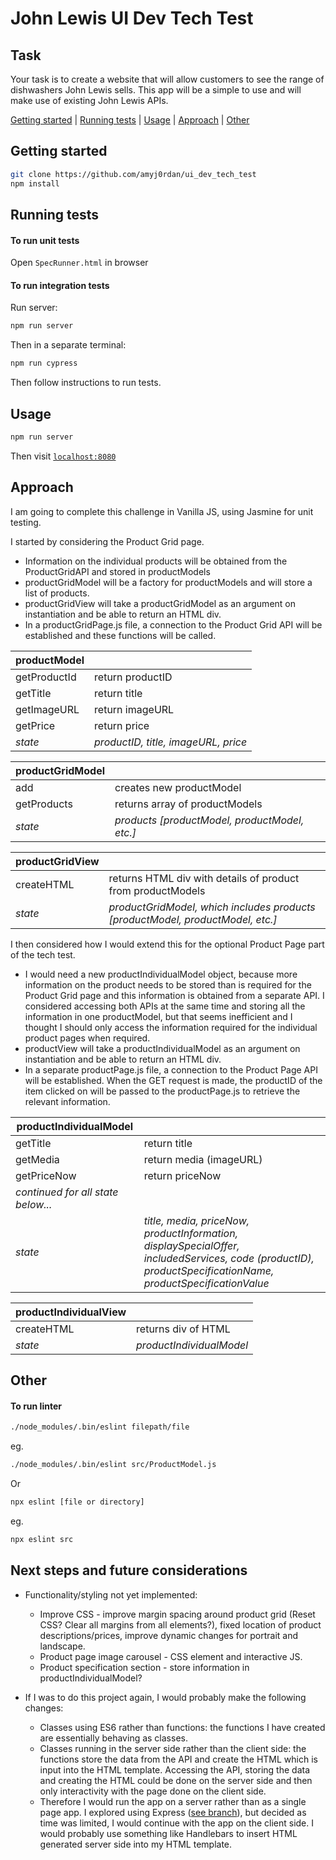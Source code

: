 # John Lewis UI Dev Tech Test

## Task

Your task is to create a website that will allow customers to see the range of dishwashers John Lewis sells. This app will be a simple to use and will make use of existing John Lewis APIs.

[Getting started](#getting-started) | [Running tests](#running-tests) | [Usage](#usage) | [Approach](#approach) | [Other](#other)

## Getting started

```bash
git clone https://github.com/amyj0rdan/ui_dev_tech_test
npm install
```

## Running tests

#### To run unit tests
Open `SpecRunner.html` in browser

#### To run integration tests

Run server:

```bash
npm run server
```

Then in a separate terminal:

```bash
npm run cypress
```

Then follow instructions to run tests.

## Usage

```bash
npm run server
```

Then visit [`localhost:8080`](http://localhost:8080/)

## Approach

I am going to complete this challenge in Vanilla JS, using Jasmine for unit testing.

I started by considering the Product Grid page.
- Information on the individual products will be obtained from the ProductGridAPI and stored in productModels
- productGridModel will be a factory for productModels and will store a list of products.
- productGridView will take a productGridModel as an argument on instantiation and be able to return an HTML div.
- In a productGridPage.js file, a connection to the Product Grid API will be established and these functions will be called.

| productModel | |
| ------ | ------ |
| getProductId | return productID |
| getTitle | return title |
| getImageURL | return imageURL |
| getPrice | return price |
| *state* | *productID, title, imageURL, price* |

| productGridModel | |
| ------ | ------ |
| add | creates new productModel |
| getProducts | returns array of productModels |
| *state* | *products [productModel, productModel, etc.]* |

| productGridView| |
| ------ | ------ |
| createHTML | returns HTML div with details of product from productModels |
| *state* | *productGridModel, which includes products [productModel, productModel, etc.]* |

I then considered how I would extend this for the optional Product Page part of the tech test.
- I would need a new productIndividualModel object, because more information on the product needs to be stored than is required for the Product Grid page and this information is obtained from a separate API. I considered accessing both APIs at the same time and storing all the information in one productModel, but that seems inefficient and I thought I should only access the information required for the individual product pages when required.
- productView will take a productIndividualModel as an argument on instantiation and be able to return an HTML div.
- In a separate productPage.js file, a connection to the Product Page API will be established. When the GET request is made, the productID of the item clicked on will be passed to the productPage.js to retrieve the relevant information.

| productIndividualModel | |
| ------ | ------ |
| getTitle | return title |
| getMedia | return media (imageURL) |
| getPriceNow | return priceNow |
| *continued for all state below...* | |
| *state* | *title, media, priceNow, productInformation, displaySpecialOffer, includedServices, code (productID), productSpecificationName, productSpecificationValue* |

| productIndividualView | |
| ------ | ------ |
| createHTML | returns div of HTML |
| *state* | *productIndividualModel* |

## Other

#### To run linter

```bash
./node_modules/.bin/eslint filepath/file
```

eg.

```bash
./node_modules/.bin/eslint src/ProductModel.js
```

Or

```bash
npx eslint [file or directory]
```

eg.

```bash
npx eslint src
```

## Next steps and future considerations

- Functionality/styling not yet implemented:
  - Improve CSS - improve margin spacing around product grid (Reset CSS? Clear all margins from all elements?), fixed location of product descriptions/prices, improve dynamic changes for portrait and landscape.
  - Product page image carousel - CSS element and interactive JS.
  - Product specification section - store information in productIndividualModel?

- If I was to do this project again, I would probably make the following changes:
  - Classes using ES6 rather than functions: the functions I have created are essentially behaving as classes.
  - Classes running in the server side rather than the client side: the functions store the data from the API and create the HTML which is input into the HTML template. Accessing the API, storing the data and creating the HTML could be done on the server side and then only interactivity with the page done on the client side.
  - Therefore I would run the app on a server rather than as a single page app. I explored using Express ([see branch](https://github.com/amyj0rdan/ui_dev_tech_test/tree/express)), but decided as time was limited, I would continue with the app on the client side. I would probably use something like Handlebars to insert HTML generated server side into my HTML template.
